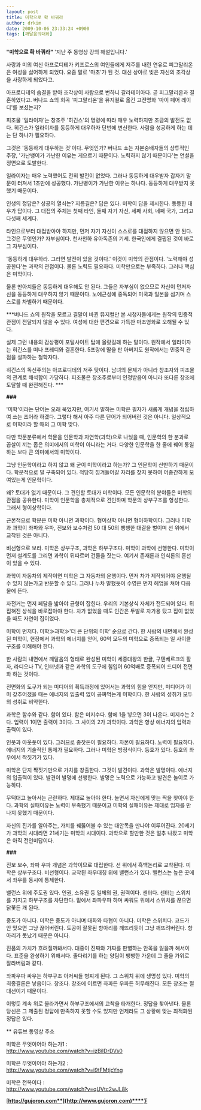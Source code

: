 ```yaml
---
layout: post
title: 미학으로 확 바꿔라
author: drkim
date: 2009-10-06 23:33:24 +0900
tags: [깨달음의대화]
---
```

**"미학으로 확 바꿔라"** 
'지난 주 동영상 강의 해설입니다.'

사랑과 미의 여신 아프로디테가 키프로스의 여인들에게 저주를 내린 연유로 피그말리온은 여성을 싫어하게 되었다. 요즘 말로 '마초'가 된 것. 대신 상아로 빚은 자신의 조각상을 사랑하게 되었다고. 

아프로디테의 숨결을 받아 조각상이 사람으로 변하니 갈라테이아다. 곧 피그말리온과 결혼하였다고. 버나드 쇼의 희곡 '피그말리온'을 뮤지컬로 옮긴 고전명화 '마이 페어 레이디'를 보셨는지?

피조물 '일라이자'는 창조주 '히긴스'의 명령에 따라 매우 노력하지만 조금의 발전도 없다. 히긴스가 일라이자를 동등하게 대우하자 단번에 변신한다. 사람을 성공하게 하는 데는 단 하나가 필요하다.

그것은 '동등하게 대우하는 것'이다. 무엇인가? 버나드 쇼는 자본숭배자들의 상투적인 주장, '가난뱅이가 가난한 이유는 게으르기 때문이다. 노력하지 않기 때문이다'는 언설을 정면으로 도발한다. 

일라이자는 매우 노력했어도 전혀 발전이 없었다. 그러나 동등하게 대우받자 갑자기 말문이 터져서 1초만에 성공했다. 가난뱅이가 가난한 이유는 하나다. 동등하게 대우받지 못했기 때문이다. 

인생의 정답은? 성공의 열쇠는? 지름길은? 답은 있다. 미학이 답을 제시한다. 동등한 대우가 답이다. 그 대접의 주체는 첫째 타인, 둘째 자기 자신, 세째 사회, 네째 국가, 그리고 다섯째 세계다. 

타인으로부터 대접받아야 하지만, 먼저 자기 자신이 스스로를 대접하지 않으면 안 된다. 그것은 무엇인가? 자부심이다. 천사천하 유아독존의 기세. 한국인에게 결핍된 것이 바로 그 자부심이다. 

'동등하게 대우하라. 그러면 발전이 있을 것이다.' 이것이 미학의 관점이다. '노력해야 성공한다'는 과학의 관점이다. 물론 노력도 필요하다. 미학만으로는 부족하다. 그러나 핵심은 미학이다.  
  
물론 딴아치들은 동등하게 대우해도 안 된다. 그들은 자부심이 없으므로 자신이 먼저자신을 동등하게 대우하지 않기 때문이다. 노예근성에 중독되어 미국과 일본을 섬기며 스스로를 차별하기 때문이다.

\***버나드 쇼의 원작을 모르고 결말이 바뀐 뮤지컬만 본 시청자들에게는 원작의 민중적 관점이 전달되지 않을 수 있다. 여성에 대한 편견으로 가득찬 마초영화로 오해될 수 있다. 

실제 그런 내용의 감상평이 포털사이트 탑에 올랐길래 하는 말이다. 원작에서 일라이자는 히긴스를 떠나 프레디와 결혼한다. 5프랑에 딸을 판 아버지도 원작에서는 민중적 관점을 설파하는 철학자다.

히긴스의 독신주의는 아프로디테의 저주 탓이다. 남녀의 문제가 아니라 창조자와 피조물의 관계로 해석함이 가당하다. 피조물은 창조주로부터 인정받음이 아니라 또다른 창조에 도달할 때 완전해진다. \***

**\###**

'미학'이라는 단어는 오래 묵었지만, 여기서 말하는 미학은 필자가 새롭게 개념을 정립하여 쓰는 조어라 하겠다. 그렇다 해서 아주 다른 단어가 되어버린 것은 아니다. 일상적으로 미학이라 할 때의 그 미학 맞다. 

다만 학문분류에서 학문을 인문학과 자연학(과학)으로 나눴을 때, 인문학의 한 분과로 꼽살이 끼는 좁은 의미에서의 미학이 아니라는 거다. 다양한 인문학을 한 줄에 꿰어 통일하는 보다 큰 의미에서의 미학이다. 

그냥 인문학이라고 하지 않고 왜 굳이 미학이라고 하는가? 그 인문학이 산만하기 때문이다. 학문적으로 덜 구축되어 있다. 적당히 낑겨들어갈 자리를 찾지 못하여 어중간하게 모여있는게 인문학이다. 

왜? 토대가 없기 때문이다. 그 견인할 토대가 미학이다. 모든 인문학의 분야들은 미학의 관점을 공유한다. 미학이 인문학을 총체적으로 견인하며 학문의 상부구조를 형성한다. 그래서 형이상학이다.

근본적으로 학문은 미학 아니면 과학이다. 형이상학 아니면 형이하학이다. 그러나 미학과 과학이 좌파와 우파, 진보와 보수처럼 50 대 50의 팽팽한 대결을 벌이며 선 위에서 교착된 것은 아니다. 

비선형으로 보라. 미학은 상부구조, 과학은 하부구조다. 미학이 과학에 선행한다. 미학이 먼저 설계도를 그리면 과학이 뒤따르며 건물을 짓는다. 여기서 존재론과 인식론의 혼선이 있을 수 있다. 

과학이 자동차의 제작이면 미학은 그 자동차의 운행이다. 먼저 차가 제작되어야 운행될 수 있지 않는가고 반문할 수 있다. 그러나 누차 말했듯이 수영은 먼저 헤엄을 쳐야 다음 물에 뜬다. 

자전거는 먼저 페달을 밟아야 균형이 잡힌다. 우리의 기본상식 자체가 전도되어 있다. 뒤집혀진 상식을 바로잡아야 한다. 차가 없었을 때도 인간은 두발로 자가용 탔고 집이 없었을 때도 자연이 집이었다.

미학이 먼저다. 미학≫과학≫'더 큰 단위의 미학' 순으로 간다. 한 사람의 내면에서 완성된 미학이, 현장에서 과학의 에너지를 얻어, 60억 모두의 미학으로 증폭되는 일 사이클 구조를 이해해야 한다. 

한 사람의 내면에서 깨달음의 형태로 완성된 미학이 세종대왕의 한글, 구텐베르크의 활자, 라디오나 TV, 인터넷과 같은 과학의 도구에 힘입어 60억배로 증폭되어 드디어 전면화 하는 것이다.

전면화의 도구가 되는 미디어의 획득과정에 있어서는 과학의 힘을 얻지만, 미디어가 이미 갖추어졌을 때는 에너지의 입출력 없이 공짜먹는게 미학이다. 한 사람의 성취가 모두의 성취로 비약한다.

과학은 함수와 같다. 함이 있다. 함은 미지수다. 함에 1을 넣으면 3이 나온다. 미지수는 2다. 입력이 1이면 출력이 3이다. 그 사이의 2가 과학이다. 과학은 항상 에너지의 입력과 출력이 있다.

인풋과 아웃풋이 있다. 그러므로 종잣돈이 필요하다. 자본이 필요하다. 노력이 필요하다. 에너지의 기술적인 통제가 필요하다. 그러나 미학은 방정식이다. 등호가 있다. 등호의 좌우에서 짝짓기가 있다. 

미학은 단지 짝짓기만으로 가치를 창출한다. 그것이 발견이다. 과학은 발명이다. 에너지의 입출력이 있다. 발견이 발명에 선행한다. 발명은 노력으로 가능하고 발견은 놀이로 가능하다.

무턱대고 놀아서는 곤란하다. 제대로 놀아야 한다. 놀면서 자신에게 맞는 짝을 찾아야 한다. 과학의 실패이유는 노력이 부족했기 때문이고 미학의 실패이유는 제대로 임자를 만나지 못했기 때문이다.

자신의 진가를 알아주는, 가치를 꿰뚫어볼 수 있는 대안목을 만나야 이루어진다. 20세기가 과학의 시대라면 21세기는 미학의 시대이다. 과학으로 할만한 것은 얼추 나왔고 미학은 아직 전인미답이다.

**###**

진보 보수, 좌파 우파 개념은 과학이므로 대립한다. 선 위에서 흑백논리로 교착된다. 미학은 상부구조다. 비선형이다. 교착된 좌우대칭 위에 밸런스가 있다. 밸런스는 높은 곳에서 좌우를 동시에 통제한다.

밸런스 위에 주도권 있다. 인권, 소유권 등 일체의 권, 권력이다. 센터다. 센터는 스위치를 가지고 하부구조를 차단한다. 밑에서 좌파우파 하며 싸워도 위에서 스위치를 끊으면 닭쫓든 개 된다.

중도가 아니다. 미학은 중도가 아니며 대화와 타협이 아니다. 미학은 스위치다. 코드가 안 맞으면 그냥 끊어버린다. 도공이 잘못된 항아리를 깨뜨리듯이 그냥 깨뜨려버린다. 항아리가 못났기 때문은 아니다.

진품의 가치가 흐려질까봐서다. 대중이 진짜와 가짜를 판별하는 안목을 잃을까 해서이다. 표준을 완성하기 위해서다. 줄다리기를 하는 양팀이 팽팽한 가운데 그 줄을 가위로 잘라버림과 같다. 

좌파우파 싸우는 하부구조 아저씨들 벙찌게 된다. 그 스위치 위에 생명성 있다. 미학의 최종결론은 낳음이다. 창조다. 창조에 이르면 좌파든 우파든 허무해진다. 모든 창조는 절대선이기 때문이다.

이렇듯 계속 위로 올라가면서 하부구조에서의 교착을 타개한다. 정답을 찾아낸다. 물론 당신은 그 제출된 정답에 만족하지 못할 수도 있지만 언제라도 그 상황에 맞는 최적화된 정답은 있다.

** 유튜브 동영상 주소   
  
미학은 무엇이어야 하는가1 :   
http://www.youtube.com/watch?v=izBiIDrDVs0  
  
미학은 무엇이어야 하는가2 :   
http://www.youtube.com/watch?v=i9tFMtjcYng  
  
미학은 전복이다 :   
http://www.youtube.com/watch?v=qUVtc2wJL8k  
  
  
  
[**http://gujoron.com**](http://www.gujoron.com)****∑**